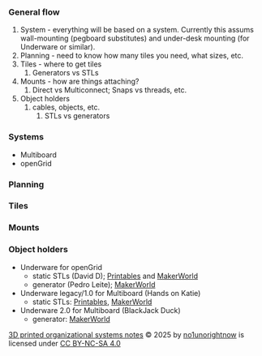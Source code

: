 ### General flow

1. System - everything will be based on a system. Currently this assums wall-mounting (pegboard substitutes) and under-desk mounting (for Underware or similar).
1. Planning - need to know how many tiles you need, what sizes, etc.
1. Tiles - where to get tiles
	1. Generators vs STLs
1. Mounts - how are things attaching?
	1. Direct vs Multiconnect; Snaps vs threads, etc.
1. Object holders
	1. cables, objects, etc.
		1. STLs vs generators

### Systems

- Multiboard
- openGrid

### Planning

### Tiles

### Mounts

### Object holders

- Underware for openGrid
	- static STLs (David D); [Printables](https://www.printables.com/model/1214427-underware-for-opengrid-manage-your-cables-lite-ly) and [MakerWorld](https://makerworld.com/en/models/1175037-underware-for-opengrid)
	- generator (Pedro Leite); [MakerWorld](https://makerworld.com/en/models/1329404-underware-for-opengrid-customizer-beta)
- Underware legacy/1.0 for Multiboard (Hands on Katie)
	- static STLs: [Printables](https://www.printables.com/model/941161-underware-the-ultimate-cable-management-solution), [MakerWorld](https://makerworld.com/en/models/545105-underware-the-ultimate-cable-management-solution)
- Underware 2.0 for Multiboard (BlackJack Duck)
  	- generator: [MakerWorld](https://makerworld.com/en/models/783010-underware-2-0-infinite-cable-management)


<a href="https://github.com/no1unorightnow/misc/blob/main/3DP/notes-about-org-systems.md">3D printed organizational systems notes</a> © 2025 by <a href="https://github.com/no1unorightnow">no1unorightnow</a> is licensed under <a href="https://creativecommons.org/licenses/by-nc-sa/4.0/">CC BY-NC-SA 4.0</a><img src="https://mirrors.creativecommons.org/presskit/icons/cc.svg" alt="" style="max-width: 1em;max-height:1em;margin-left: .2em;"><img src="https://mirrors.creativecommons.org/presskit/icons/by.svg" alt="" style="max-width: 1em;max-height:1em;margin-left: .2em;"><img src="https://mirrors.creativecommons.org/presskit/icons/nc.svg" alt="" style="max-width: 1em;max-height:1em;margin-left: .2em;"><img src="https://mirrors.creativecommons.org/presskit/icons/sa.svg" alt="" style="max-width: 1em;max-height:1em;margin-left: .2em;">
